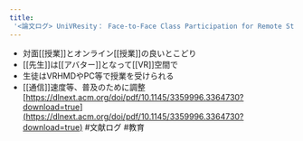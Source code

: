```yaml
---
title:
 '<論文ログ> UniVResity： Face-to-Face Class Participation for Remote Students using Virtual Reality'
---
```


- 対面[[授業]]とオンライン[[授業]]の良いとこどり
- [[先生]]は[[アバター]]となって[[VR]]空間で
- 生徒はVRHMDやPC等で授業を受けられる
- [[通信]]速度等、普及のために調整
[https://dlnext.acm.org/doi/pdf/10.1145/3359996.3364730?download=true](https://dlnext.acm.org/doi/pdf/10.1145/3359996.3364730?download=true)
#文献ログ
#教育
